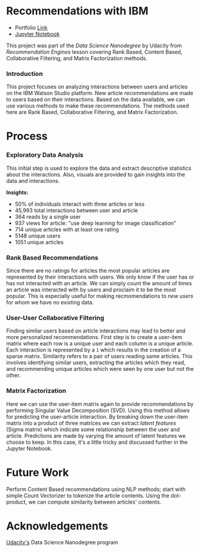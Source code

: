 # Recommendations with IBM
 - Portfolio [Link](https://github.com/sergatron/Portfolio)
 - [Jupyter Notebook](https://github.com/sergatron/recommendations_with_IBM/blob/master/Recommendations_with_IBM.ipynb)

This project was part of the *Data Science Nanodegree* by Udacity from *Recommendation Engines* lesson covering Rank Based, Content Based, Collaborative Filtering, and Matrix Factorization methods.

### Introduction
This project focuses on analyzing interactions between users and articles on the IBM Watson Studio platform. New article recommendations are made to users based on their interactions. Based on the data available, we can use various methods to make these recommendations. The methods used here are Rank Based, Collaborative Filtering, and Matrix Factorization. 

# Process
### Exploratory Data Analysis
This initial step is used to explore the data and extract descriptive statistics about the interactions. Also, visuals are provided to gain insights into the data and interactions.

**Insights:**
 - 50% of individuals interact with three articles or less
 - 45,993 total interactions between user and article
 - 364 reads by a single user
 - 937 views for article: "use deep learning for image classification"
 - 714 unique articles with at least one rating
 - 5148 unique users
 - 1051 unique articles

### Rank Based Recommendations
Since there are no ratings for articles the most popular articles are represented by their interactions with users. We only know if the user has or has not interacted with an article. We can simply count the amount of times an article was interacted with by users and proclaim it to be the most popular. This is especially useful for making recmomendations to *new users* for whom we have no existing data.

### User-User Collaborative Filtering
Finding similar users based on article interactions may lead to better and more personalized recommendations. First step is to create a user-item matrix where each row is a unique user and each column is a unique article. Each interaction is represented by a `1` which results in the creation of a sparse matrix. Similarity refers to a pair of users reading same articles. This involves identifying similar users, extracting the articles which they read, and recommending unique articles which were seen by one user but not the other. 

### Matrix Factorization
Here we can use the user-item matrix again to provide recommendations by performing Singular Value Decomposition (SVD). Using this method allows for predicting the user-article interaction. By breaking down the user-item matrix into a product of three matrices we can extract *latent features* (Sigma matrix) which indicate some relationship between the user and article. Predictions are made by varying the amount of latent features we choose to keep. In this case, it's a little tricky and discussed further in the Jupyter Notebook.


# Future Work
Perform Content Based recommendations using NLP methods; start with simple Count Vectorizer to tokenize the article contents. Using the dot-product, we can compute similarity between articles' contents. 

# Acknowledgements
[Udacity's](https://www.udacity.com) Data Science Nanodegree program
